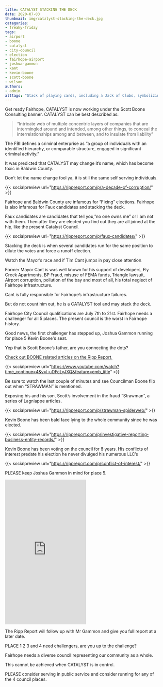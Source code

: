 ```yaml
---
title: CATALYST STACKING THE DECK
date: 2020-07-03
thumbnail: img/catalyst-stacking-the-deck.jpg
categories:
- freaky-friday
tags:
- airport
- boone
- catalyst
- city-council
- election
- fairhope-airport
- joshua-gammon
- kant
- kevin-boone
- scott-boone
- wilson
authors:
- admin
alttags: "Stack of playing cards, including a Jack of Clubs, symbolizing complex corporate structures and potential concealment"
---
```

Get ready Fairhope, CATALYST is now working under the Scott Boone Consulting banner. CATALYST can be best described as:

> “Intricate web of multiple concentric layers of companies that are intermingled around and intended, among other things, to conceal the interrelationships among and between, and to insulate from liability”

The FBI defines a criminal enterprise as “a group of individuals with an identified hierarchy, or comparable structure, engaged in significant criminal activity.”

It was predicted that CATALYST may change it’s name, which has become toxic in Baldwin County.

Don’t let the name change fool ya, it is still the same self serving individuals.

{{< socialpreview url="https://rippreport.com/p/a-decade-of-corruption/" >}}

Fairhope and Baldwin County are infamous for “Fixing” elections. Fairhope is also infamous for Faux candidates and stacking the deck.

Faux candidates are candidates that tell you,”no one owns me” or I am not with them. Then after they are elected you find out they are all joined at the hip, like the present Catalyst Council.

{{< socialpreview url="https://rippreport.com/p/faux-candidates/" >}}

Stacking the deck is when several candidates run for the same position to dilute the votes and force a runoff election.

Watch the Mayor’s race and if Tim Cant jumps in pay close attention.

Former Mayor Cant is was well known for his support of developers, Fly Creek Apartments, BP Fraud, misuse of FEMA funds, Triangle lawsuit, Airport corruption, pollution of the bay and most of all, his total neglect of Fairhope infrastructure.

Cant is fully responsible for Fairhope’s infrastructure failures.

But do not count him out, he is a CATALYST tool and may stack the deck.

Fairhope City Council qualifications are July 7th to 21st. Fairhope needs a challenger for all 5 places. The present council is the worst in Fairhope history.

Good news, the first challenger has stepped up, Joshua Gammon running for place 5 Kevin Boone's seat.

Yep that is Scott Boone’s father, are you connecting the dots?

[Check out BOONE related articles on the Ripp Report.](https://rippreport.com/tag/boone/)

{{< socialpreview url="https://www.youtube.com/watch?time_continue=4&v=I-uDFcLyJXQ&feature=emb_title" >}}

Be sure to watch the last couple of minutes and see Councilman Boone flip out when “STRAWMAN” is mentioned.

Exposing his and his son, Scott’s involvement in the fraud “Strawman”, a series of Lagniappe articles.

{{< socialpreview url="https://rippreport.com/p/strawman-spiderweb/" >}}

Kevin Boone has been bald face lying to the whole community since he was elected.

{{< socialpreview url="https://rippreport.com/p/investigative-reporting-business-entity-records/" >}}

Kevin Boone has been voting on the council for 8 years. His conflicts of interest predate his election he never divulged his numerous LLC’s

{{< socialpreview url="https://rippreport.com/p/conflict-of-interest/" >}}

PLEASE keep Joshua Gammon in mind for place 5.

<iframe src="https://www.facebook.com/plugins/video.php?href=https%3A%2F%2Fwww.facebook.com%2Fjoshuaforfairhope%2Fvideos%2F881919752308412%2F&amp;show_text=0&amp;width=267" width="267" height="476" style="border:none;overflow:hidden" scrolling="no" frameborder="0" allowtransparency="true" allowfullscreen="true"></iframe>

The Ripp Report will follow up with Mr Gammon and give you full report at a later date.

PLACE 1 2 3 and 4 need challengers, are you up to the challenge?

Fairhope needs a diverse council representing our community as a whole.

This cannot be achieved when CATALYST is in control.

PLEASE consider serving in public service and consider running for any of the 4 council places.
